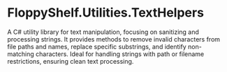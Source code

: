 # FloppyShelf.Utilities.TextHelpers
A C# utility library for text manipulation, focusing on sanitizing and processing strings. It provides methods to remove invalid characters from file paths and names, replace specific substrings, and identify non-matching characters. Ideal for handling strings with path or filename restrictions, ensuring clean text processing.
